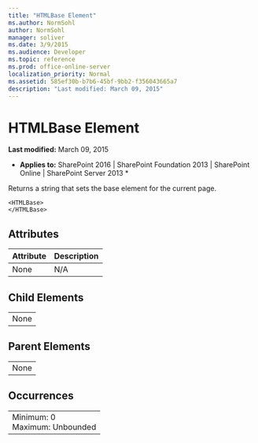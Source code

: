 ```yaml
---
title: "HTMLBase Element"
ms.author: NormSohl
author: NormSohl
manager: soliver
ms.date: 3/9/2015
ms.audience: Developer
ms.topic: reference
ms.prod: office-online-server
localization_priority: Normal
ms.assetid: 585ef30b-b7b6-45bf-9bb2-f356043665a7
description: "Last modified: March 09, 2015"
---
```


# HTMLBase Element

 **Last modified:** March 09, 2015 
  
 * **Applies to:** SharePoint 2016 | SharePoint Foundation 2013 | SharePoint Online | SharePoint Server 2013 * 
  
Returns a string that sets the base element for the current page.
  
```
<HTMLBase>
</HTMLBase>
```

## Attributes

|**Attribute**|**Description**|
|:-----|:-----|
|None  <br/> |N/A  <br/> |
   
## Child Elements

||
|:-----|
|None |
   
## Parent Elements

||
|:-----|
|None |
   
## Occurrences

||
|:-----|
|Minimum: 0  <br/> Maximum: Unbounded  <br/> |
   

